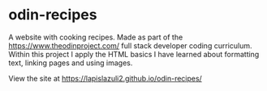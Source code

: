 # odin-recipes

A website with cooking recipes. Made as part of the https://www.theodinproject.com/ full stack developer coding curriculum. Within this project I apply the HTML basics I have learned about formatting text, linking pages and using images.

View the site at https://lapislazuli2.github.io/odin-recipes/